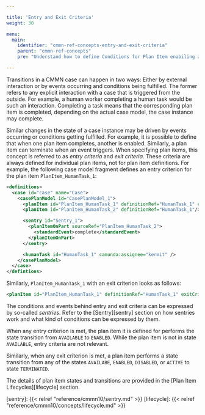 ```yaml
---

title: 'Entry and Exit Criteria'
weight: 30

menu:
  main:
    identifier: "cmmn-ref-concepts-entry-and-exit-criteria"
    parent: "cmmn-ref-concepts"
    pre: "Understand how to define Conditions for Plan Item enabiling and termination."

---
```


Transitions in a CMMN case can happen in two ways: Either by external interaction or by events occurring and conditions being fulfilled. The former refers to any explicit interaction with a case that is triggered from the outside. For example, a human worker completing a human task would be such an interaction. Completing a task means that the corresponding plan item is completed, depending on the actual case model, the case instance may complete.

Similar changes in the state of a case instance may be driven by events occurring or conditions getting fulfilled. For example, it is possible to define that when one plan item completes, another is enabled. Similarly, a plan item can terminate when an event triggers. When specifying plan items, this concept is referred to as *entry criteria* and *exit criteria*. These criteria are always defined for individual plan items, not for plan item definitions. For example, the following case model fragment defines an entry criterion for the plan item `PlanItem_HumanTask_1`:

```xml
<definitions>
  <case id="case" name="Case">
    <casePlanModel id="CasePlanModel_1">
      <planItem id="PlanItem_HumanTask_1" definitionRef="HumanTask_1" entryCriteriaRefs="Sentry_1" />
      <planItem id="PlanItem_HumanTask_2" definitionRef="HumanTask_1"/>

      <sentry id="Sentry_1">
        <planItemOnPart sourceRef="PlanItem_HumanTask_2">
          <standardEvent>complete</standardEvent>
        </planItemOnPart>
      </sentry>

      <humanTask id="HumanTask_1" camunda:assignee="kermit" />
    </casePlanModel>
  </case>
</defintions>
```

Similarly, `PlanItem_HumanTask_1` with an exit criterion looks as follows:

```xml
<planItem id="PlanItem_HumanTask_1" definitionRef="HumanTask_1" exitCriteriaRefs="Sentry_1" />
```

The conditions and events behind entry and exit criteria can be expressed by so-called *sentries*. Refer to the [Sentry][sentry] section on how sentries work and what kind of conditions can be expressed by them.

When any entry criterion is met, the plan item it is defined for performs the state transition from `AVAILABLE` to `ENABLED`. While the plan item is not in state `AVAILABLE`, entry criteria are not relevant.

Similarly, when any exit criterion is met, a plan item performs a state transition from any of the states `AVAILABE`, `ENABLED`, `DISABLED`, or `ACTIVE` to state `TERMINATED`.

The details of plan item states and transitions are provided in the [Plan Item Lifecycles][lifecycle] section.

[sentry]: {{< relref "reference/cmmn10/sentry.md" >}}
[lifecycle]: {{< relref "reference/cmmn10/concepts/lifecycle.md" >}}
